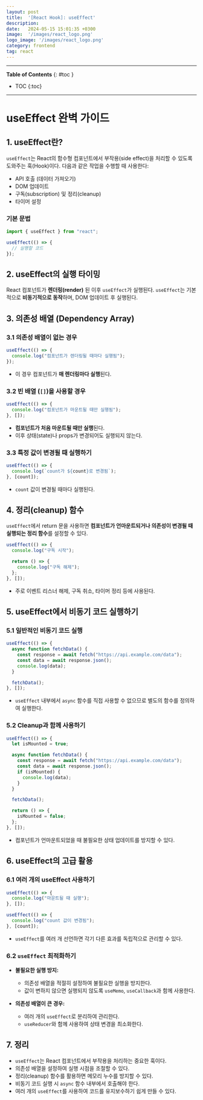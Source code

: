 ```yaml
---
layout: post
title:  '[React Hook]: useEffect'
description: 
date:   2024-05-15 15:01:35 +0300
image:  '/images/react_logo.png'
logo_image: '/images/react_logo.png'
category: frontend
tag: react
---
```


---
**Table of Contents**
{: #toc }
*  TOC
{:toc}

---

# useEffect 완벽 가이드

## 1. useEffect란?

`useEffect`는 React의 함수형 컴포넌트에서 부작용(side effect)을 처리할 수 있도록 도와주는 훅(Hook)이다. 다음과 같은 작업을 수행할 때 사용한다:

- API 호출 (데이터 가져오기)
- DOM 업데이트
- 구독(subscription) 및 정리(cleanup)
- 타이머 설정

### 기본 문법

```jsx
import { useEffect } from "react";

useEffect(() => {
  // 실행할 코드
});
```

## 2. useEffect의 실행 타이밍

React 컴포넌트가 **렌더링(render)** 된 이후 `useEffect`가 실행된다. `useEffect`는 기본적으로 **비동기적으로 동작**하며, DOM 업데이트 후 실행된다.

## 3. 의존성 배열 (Dependency Array)

### 3.1 의존성 배열이 없는 경우

```jsx
useEffect(() => {
  console.log("컴포넌트가 렌더링될 때마다 실행됨");
});
```

- 이 경우 컴포넌트가 **매 렌더링마다 실행**된다.

### 3.2 빈 배열 (`[]`)을 사용할 경우

```jsx
useEffect(() => {
  console.log("컴포넌트가 마운트될 때만 실행됨");
}, []);
```

- **컴포넌트가 처음 마운트될 때만 실행**된다.
- 이후 상태(state)나 props가 변경되어도 실행되지 않는다.

### 3.3 특정 값이 변경될 때 실행하기

```jsx
useEffect(() => {
  console.log(`count가 ${count}로 변경됨`);
}, [count]);
```

- `count` 값이 변경될 때마다 실행된다.

## 4. 정리(cleanup) 함수

`useEffect`에서 return 문을 사용하면 **컴포넌트가 언마운트되거나 의존성이 변경될 때 실행되는 정리 함수**를 설정할 수 있다.

```jsx
useEffect(() => {
  console.log("구독 시작");

  return () => {
    console.log("구독 해제");
  };
}, []);
```

- 주로 이벤트 리스너 해제, 구독 취소, 타이머 정리 등에 사용된다.

## 5. useEffect에서 비동기 코드 실행하기

### 5.1 일반적인 비동기 코드 실행

```jsx
useEffect(() => {
  async function fetchData() {
    const response = await fetch("https://api.example.com/data");
    const data = await response.json();
    console.log(data);
  }

  fetchData();
}, []);
```

- `useEffect` 내부에서 `async` 함수를 직접 사용할 수 없으므로 별도의 함수를 정의하여 실행한다.

### 5.2 Cleanup과 함께 사용하기

```jsx
useEffect(() => {
  let isMounted = true;

  async function fetchData() {
    const response = await fetch("https://api.example.com/data");
    const data = await response.json();
    if (isMounted) {
      console.log(data);
    }
  }

  fetchData();

  return () => {
    isMounted = false;
  };
}, []);
```

- 컴포넌트가 언마운트되었을 때 불필요한 상태 업데이트를 방지할 수 있다.

## 6. useEffect의 고급 활용

### 6.1 여러 개의 useEffect 사용하기

```jsx
useEffect(() => {
  console.log("마운트될 때 실행");
}, []);

useEffect(() => {
  console.log("count 값이 변경됨");
}, [count]);
```

- `useEffect`를 여러 개 선언하면 각기 다른 효과를 독립적으로 관리할 수 있다.

### 6.2 `useEffect` 최적화하기

- **불필요한 실행 방지:**
  - 의존성 배열을 적절히 설정하여 불필요한 실행을 방지한다.
  - 값이 변하지 않으면 실행되지 않도록 `useMemo`, `useCallback`과 함께 사용한다.

- **의존성 배열이 큰 경우:**
  - 여러 개의 `useEffect`로 분리하여 관리한다.
  - `useReducer`와 함께 사용하여 상태 변경을 최소화한다.

## 7. 정리

- `useEffect`는 React 컴포넌트에서 부작용을 처리하는 중요한 훅이다.
- 의존성 배열을 설정하여 실행 시점을 조절할 수 있다.
- 정리(cleanup) 함수를 활용하면 메모리 누수를 방지할 수 있다.
- 비동기 코드 실행 시 `async` 함수 내부에서 호출해야 한다.
- 여러 개의 `useEffect`를 사용하여 코드를 유지보수하기 쉽게 만들 수 있다.

